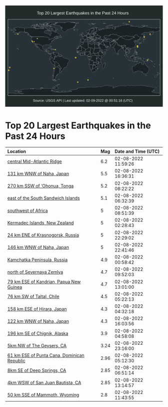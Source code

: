 ![Map](./map.png)

# Top 20 Largest Earthquakes in the Past 24 Hours

| Location | Mag | Date and Time (UTC) |
|:---|:---|:---|
| [central Mid-Atlantic Ridge](https://earthquake.usgs.gov/earthquakes/eventpage/us7000gj2g) | 6.2 | 02-08-2022 11:59:26 |
| [131 km WNW of Naha, Japan](https://earthquake.usgs.gov/earthquakes/eventpage/us7000gj4q) | 5.5 | 02-08-2022 16:36:31 |
| [270 km SSW of ‘Ohonua, Tonga](https://earthquake.usgs.gov/earthquakes/eventpage/us7000gj1n) | 5.2 | 02-08-2022 08:22:22 |
| [east of the South Sandwich Islands](https://earthquake.usgs.gov/earthquakes/eventpage/us7000gj10) | 5.1 | 02-08-2022 06:32:39 |
| [southwest of Africa](https://earthquake.usgs.gov/earthquakes/eventpage/us7000gj1q) | 5 | 02-08-2022 08:51:39 |
| [Kermadec Islands, New Zealand](https://earthquake.usgs.gov/earthquakes/eventpage/us7000gj09) | 5 | 02-08-2022 02:28:43 |
| [24 km ENE of Krasnogorsk, Russia](https://earthquake.usgs.gov/earthquakes/eventpage/us7000gj7i) | 5 | 02-08-2022 22:29:02 |
| [146 km WNW of Naha, Japan](https://earthquake.usgs.gov/earthquakes/eventpage/us7000gj7l) | 5 | 02-08-2022 22:41:46 |
| [Kamchatka Peninsula, Russia](https://earthquake.usgs.gov/earthquakes/eventpage/us7000gizp) | 4.9 | 02-08-2022 00:58:42 |
| [north of Severnaya Zemlya](https://earthquake.usgs.gov/earthquakes/eventpage/us7000gj20) | 4.7 | 02-08-2022 09:52:03 |
| [79 km ESE of Kandrian, Papua New Guinea](https://earthquake.usgs.gov/earthquakes/eventpage/us7000gj2p) | 4.7 | 02-08-2022 13:01:00 |
| [76 km SW of Taltal, Chile](https://earthquake.usgs.gov/earthquakes/eventpage/us7000gj0p) | 4.5 | 02-08-2022 05:22:13 |
| [158 km ESE of Hirara, Japan](https://earthquake.usgs.gov/earthquakes/eventpage/us7000gj0g) | 4.3 | 02-08-2022 04:32:18 |
| [122 km WNW of Naha, Japan](https://earthquake.usgs.gov/earthquakes/eventpage/us7000gj3z) | 4.3 | 02-08-2022 16:03:56 |
| [196 km SE of Chignik, Alaska](https://earthquake.usgs.gov/earthquakes/eventpage/us7000gj0l) | 3.9 | 02-08-2022 04:58:08 |
| [5km NW of The Geysers, CA](https://earthquake.usgs.gov/earthquakes/eventpage/nc73690166) | 3.24 | 02-08-2022 23:16:00 |
| [61 km ESE of Punta Cana, Dominican Republic](https://earthquake.usgs.gov/earthquakes/eventpage/pr71333498) | 2.96 | 02-08-2022 05:12:30 |
| [8km SE of Deep Springs, CA](https://earthquake.usgs.gov/earthquakes/eventpage/nc73689936) | 2.85 | 02-08-2022 06:51:14 |
| [4km WSW of San Juan Bautista, CA](https://earthquake.usgs.gov/earthquakes/eventpage/nc73690016) | 2.85 | 02-08-2022 13:14:57 |
| [50 km SSE of Mammoth, Wyoming](https://earthquake.usgs.gov/earthquakes/eventpage/uu60480922) | 2.8 | 02-08-2022 11:43:55 |
